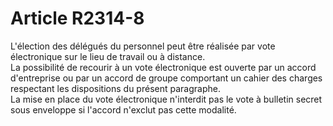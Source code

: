 # Article R2314-8

  
L'élection des délégués du personnel peut être réalisée par vote électronique sur le lieu de travail ou à distance.   
La possibilité de recourir à un vote électronique est ouverte par un accord d'entreprise ou par un accord de groupe comportant un cahier des charges respectant les dispositions du présent paragraphe.   
La mise en place du vote électronique n'interdit pas le vote à bulletin secret sous enveloppe si l'accord n'exclut pas cette modalité.